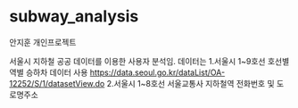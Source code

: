 # subway_analysis

안지훈 개인프로젝트

서울시 지하철 공공 데이터를 이용한 사용자 분석임.
데이터는 
1.서울시 1~9호선 호선별 역별 승하차 데이터 사용 https://data.seoul.go.kr/dataList/OA-12252/S/1/datasetView.do
2.서울시 1~8호선 서울교통사 지하철역 전화번호 및 도로명주소

